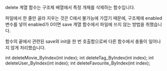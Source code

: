 delete 계열 함수는 구조체 배열에서 특정 개체를 삭제하는 함수입니다.

파일에서 한 줄만 골라 지우는 것은 C에서 불가능에 가깝기 때문에, 구조체에 enabled 변수를 넣어 enabled가 0이면 save 계열 함수에서 파일에 쓰지 않는 방법을 취했습니다.

함수의 끝에서 관련된 save와 init을 한 번 호출함으로써 다른 함수에서 충돌이 일어나지 않게 처리했습니다.

int deleteMovie_ByIndex(int index);
int deleteTag_ByIndex(int index);
int deleteUser_ByIndex(int index);
int deleteFavourite_ByIndex(int index);

